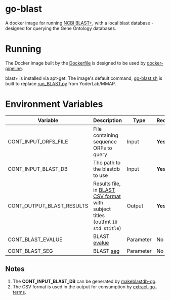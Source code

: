 # go-blast

A docker image for running [NCBI BLAST+](http://blast.ncbi.nlm.nih.gov/Blast.cgi?PAGE_TYPE=BlastDocs&DOC_TYPE=Download), with a local blast database - designed for querying the Gene Ontology databases.

# Running

The Docker image built by the [Dockerfile](Dockerfile) is designed to be used by [docker-pipeline](https://github.com/Duke-GCB/docker-pipeline).

blast+ is installed via apt-get. The image's default command, [go-blast.sh](go-blast.sh) is built to replace [run_BLAST.py](https://github.com/YoderLab/MMAP/blob/a33ce0eee281d4d4aaf42ef02693c4356b7bbce1/src/core/component/run_BLAST.py) from YoderLab/MMAP.

# Environment Variables

|         Variable        | Description                   |  Type  | Required? | Default |
|-------------------------|-------------------------------|--------|-----------|---------|
| CONT_INPUT_ORFS_FILE   | File containing sequence ORFs to query | Input  | **Yes**   | |
| CONT_INPUT_BLAST_DB | The path to the blastdb to use | Input | **Yes**   | |
| CONT_OUTPUT_BLAST_RESULTS | Results file, in [BLAST CSV format](http://www.ncbi.nlm.nih.gov/books/NBK279675/) with subject titles (outfmt `10 std stitle`) | Output | **Yes** | |
| CONT_BLAST_EVALUE | BLAST [evalue](http://blast.ncbi.nlm.nih.gov/Blast.cgi?CMD=Web&PAGE_TYPE=BlastDocs&DOC_TYPE=FAQ#expect) | Parameter | No   | 1e-15 |
| CONT_BLAST_SEG | BLAST [seg](http://blast.ncbi.nlm.nih.gov/Blast.cgi?CMD=Web&PAGE_TYPE=BlastDocs&DOC_TYPE=FAQ#LCR) | Parameter | No   | yes |

## Notes

1. The __CONT_INPUT_BLAST_DB__ can be generated by [makeblastdb-go](../makeblastdb-go). 
2. The CSV format is used in the output for consumption by [extract-go-terms](../extract-go-terms).